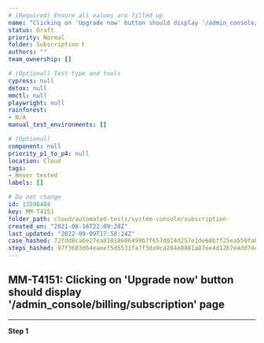 ```yaml
---
# (Required) Ensure all values are filled up
name: "Clicking on 'Upgrade now' button should display '/admin_console/billing/subscription' page"
status: Draft
priority: Normal
folder: Subscription ❗
authors: ""
team_ownership: []

# (Optional) Test type and tools
cypress: null
detox: null
mmctl: null
playwright: null
rainforest: 
- N/A
manual_test_environments: []

# (Optional)
component: null
priority_p1_to_p4: null
location: Cloud
tags: 
- Never tested
labels: []

# Do not change
id: 13506484
key: MM-T4151
folder_path: cloud/automated-tests/system-console/subscription-
created_on: "2021-08-16T22:09:28Z"
last_updated: "2022-09-09T17:58:24Z"
case_hashed: 72fdd8ca6e27ea81018606499b7f657d014d257e1de68bff25ea559fab6daf74f944d760eabebfe4bdb9a71f310ff56a
steps_hashed: 97f3683db4eaeef5d5531fa7f3da9ca284e8881a87ee4d1267e4dd74c6ed9f072f466751c3066801a655928ba03982d3
---
```


## MM-T4151: Clicking on 'Upgrade now' button should display '/admin_console/billing/subscription' page

---

**Step 1**
